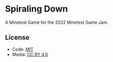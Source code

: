 # Spiraling Down

A Minetest Game for the 2022 Minetest Game Jam.

## License

* Code: [MIT](https://opensource.org/licenses/MIT)
* Media: [CC BY 4.0](https://creativecommons.org/licenses/by/4.0/legalcode)
